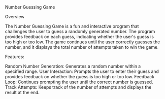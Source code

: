 Number Guessing Game

Overview

The Number Guessing Game is a fun and interactive program that challenges the user to guess a randomly generated number. The program provides feedback on each guess, indicating whether the user's guess is too high or too low. The game continues until the user correctly guesses the number, and it displays the total number of attempts taken to win the game.

Features:

Random Number Generation: Generates a random number within a specified range.
User Interaction: Prompts the user to enter their guess and provides feedback on whether the guess is too high or too low.
Feedback Loop: Continues prompting the user until the correct number is guessed.
Track Attempts: Keeps track of the number of attempts and displays the result at the end.
